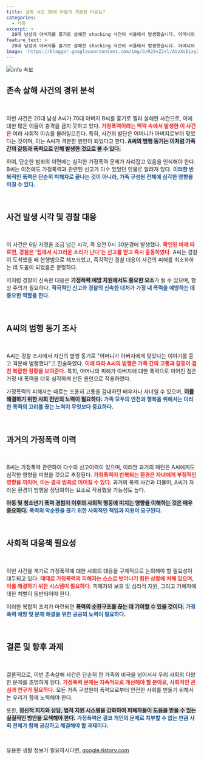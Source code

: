 ```yaml
---
title: 살해 사건 20대 아들의 격분한 이유는?
categories:
  - 사회
excerpt: >
  20대 남성이 아버지를 흉기로 살해한 shocking 사건이 서울에서 발생했습니다. 어머니의 폭행 소식을 듣고 격분한 A씨, 경찰에 현행범 체포! 숨진 B씨는 과거 가정폭력 이력이… 진실은 무엇일까요?
feature_text: >
  20대 남성이 아버지를 흉기로 살해한 shocking 사건이 서울에서 발생했습니다. 어머니의 폭행 소식을 듣고 격분한 A씨, 경찰에 현행범 체포! 숨진 B씨는 과거 가정폭력 이력이… 진실은 무엇일까요?
image: 'https://blogger.googleusercontent.com/img/b/R29vZ2xl/AVvXsEixyZcFfHzMRdzZMjFBmAUKJYCLCGyLL1o632UiGVXcaFdKo_bkvkuCioo0uUKlGfBVcT3P84aROyZIXSBEx3Aw5nCQ3pTgDom1WDC4m8eifvWiAmWEEVb4x6G_l8C0QH225ldMjyaFvpxGEBGNO37VmDTDMHGhJPq73UglMfDca1-0aw/s1600/blogspot.png'
---
```


<p><img src="https://blogger.googleusercontent.com/img/b/R29vZ2xl/AVvXsEixyZcFfHzMRdzZMjFBmAUKJYCLCGyLL1o632UiGVXcaFdKo_bkvkuCioo0uUKlGfBVcT3P84aROyZIXSBEx3Aw5nCQ3pTgDom1WDC4m8eifvWiAmWEEVb4x6G_l8C0QH225ldMjyaFvpxGEBGNO37VmDTDMHGhJPq73UglMfDca1-0aw/s1600/blogspot.png" alt="info 속보" /></p>

<h2 data-ke-size="size26">존속 살해 사건의 경위 분석</h2>

<p data-ke-size="size16">&nbsp;</p>

<p>이번 사건은 20대 남성 A씨가 70대 아버지 B씨를 흉기로 찔러 살해한 사건으로, 이에 대한 많은 이들이 충격을 금치 못하고 있다. <b><span style="color: #ee2323;">가정폭력이라는 맥락 속에서 발생한 이 사건은</span></b> 여러 사회적 이슈를 불러일으킨다. 특히, 사건의 발단은 어머니가 아버지로부터 맞았다는 것이며, 이는 A씨가 격분한 원인이 되었다고 한다. <b><span style="background-color: #21538527;">A씨의 범행 동기는 이처럼 가족 간의 갈등과 폭력으로 인해 발생한 것으로 볼 수 있다.</span></b> </p>

<p>하여, 단순한 범죄의 이면에는 심각한 가정폭력 문제가 자리잡고 있음을 인식해야 한다. B씨는 이전에도 가정폭력과 관련된 신고가 다수 있었던 인물로 알려져 있다. <b><span style="color: #1a5490;">이러한 반복적인 폭력은 단순히 피해자로 끝나는 것이 아니라, 가족 구성원 전체에 심각한 영향을 미칠 수 있다.</span></b> </p>

<p data-ke-size="size16">&nbsp;</p>

<h2 data-ke-size="size26">사건 발생 시각 및 경찰 대응</h2>

<p data-ke-size="size16">&nbsp;</p>

<p>이 사건은 6일 자정을 조금 넘긴 시각, 즉 오전 0시 30분경에 발생했다. <b><span style="color: #ee2323;">확인된 바에 따르면, 경찰은 '집에서 시끄러운 소리가 난다'는 신고를 받고 즉시 출동하였다.</span></b> A씨는 경찰이 도착했을 때 현행범으로 체포되었고, 즉각적인 경찰 대응이 사건의 피해를 최소화하는 데 도움이 되었음은 분명하다. </p>

<p>이처럼 경찰의 신속한 대응은 <b><span style="background-color: #21538527;">가정폭력 예방 차원에서도 중요한 요소</span></b>가 될 수 있으며, 항상 주의가 필요하다. <b><span style="color: #1a5490;">적극적인 신고와 경찰의 신속한 대처가 가정 내 폭력을 예방하는 데 중요한 역할을 한다.</span></b> </p>

<p data-ke-size="size16">&nbsp;</p>

<h2 data-ke-size="size26">A씨의 범행 동기 조사</h2>

<p data-ke-size="size16">&nbsp;</p>

<p>A씨는 경찰 조사에서 자신의 범행 동기로 "어머니가 아버지에게 맞았다는 이야기를 듣고 격분해 범행했다"고 진술하였다. <b><span style="color: #ee2323;">이에 따라 A씨의 범행은 가족 간의 고통과 갈등이 겹친 복잡한 정황을 보여준다.</span></b> 특히, 어머니의 피해가 아버지에 대한 폭력으로 이어진 점은 가정 내 폭력을 더욱 심각하게 만든 원인으로 작용하였다. </p>

<p>가정폭력의 피해자는 때로는 조용히 고통을 감내하던 배우자나 자녀일 수 있으며, <b><span style="background-color: #21538527;">이를 해결하기 위한 사회 전반의 노력이 필요하다.</span></b> <b><span style="color: #1a5490;">가족 모두의 안전과 행복을 위해서는 이러한 폭력의 고리를 끊는 노력이 무엇보다 중요하다.</span></b> </p>

<p data-ke-size="size16">&nbsp;</p>

<h2 data-ke-size="size26">과거의 가정폭력 이력</h2>

<p data-ke-size="size16">&nbsp;</p>

<p>B씨는 가정폭력 관련하여 다수의 신고이력이 있으며, 이러한 과거의 패턴은 A씨에게도 심각한 영향을 미쳤을 것으로 추정된다. <b><span style="color: #ee2323;">가정폭력이 반복되는 환경은 자녀에게 부정적인 영향을 끼치며, 이는 결국 범죄로 이어질 수 있다.</span></b> 과거의 폭력 사건과 더불어, A씨가 자라온 환경이 범행을 정당화하는 요소로 작용했을 가능성도 높다. </p>

<p><b><span style="background-color: #21538527;">아동 및 청소년기 폭력 경험이 이후의 사회적 행동에 미치는 영향을 이해하는 것은 매우 중요하다.</span></b> <b><span style="color: #1a5490;">폭력의 악순환을 끊기 위한 사회적인 책임과 지원이 요구된다.</span></b> </p>

<p data-ke-size="size16">&nbsp;</p>

<h2 data-ke-size="size26">사회적 대응책 필요성</h2>

<p data-ke-size="size16">&nbsp;</p>

<p>이번 사건을 계기로 가정폭력에 대한 사회의 대응을 구체적으로 논의해야 할 필요성이 대두되고 있다. <b><span style="color: #ee2323;">때때로 가정폭력의 피해자는 스스로 벗어나기 힘든 상황에 처해 있으며, 이를 해결하기 위한 시스템이 필요하다.</span></b> 피해자의 보호 및 심리적 지원, 그리고 가해자에 대한 처벌이 동반되어야 한다. </p>

<p>이러한 복합적 조치가 마련되면 <b><span style="background-color: #21538527;">폭력의 순환구조를 끊는 데 기여할 수 있을 것이다.</span></b> <b><span style="color: #1a5490;">가정폭력 예방 및 문제 해결을 위한 공공의 노력이 필요하다.</span></b> </p>

<p data-ke-size="size16">&nbsp;</p>

<h2 data-ke-size="size26">결론 및 향후 과제</h2>

<p data-ke-size="size16">&nbsp;</p>

<p>결론적으로, 이번 존속살해 사건은 단순히 한 가족의 비극을 넘어서서 우리 사회의 다양한 문제를 조명하게 된다. <b><span style="color: #ee2323;">가정폭력 문제는 지속적으로 개선해야 할 분야로, 사회적인 관심과 연구가 필요하다.</span></b> 모든 가족 구성원이 폭력으로부터 안전한 사회를 만들기 위해서는 우리가 함께 노력해야 한다. </p>

<p>또한, <b><span style="background-color: #21538527;">정신적 지지와 상담, 법적 지원 시스템을 강화하여 피해자들이 도움을 받을 수 있는 실질적인 방안을 모색해야 한다.</span></b> <b><span style="color: #1a5490;">가정폭력은 결코 개인의 문제로 치부할 수 없는 만큼 사회 전체가 함께 공감하고 해결해야 할 과제이다.</span></b> </p>

<p data-ke-size="size16">&nbsp;</p>
유용한 생활 정보가 필요하시다면, <a href="https://qoogle.tistory.com" rel="dofollow">qoogle.tistory.com</a>


